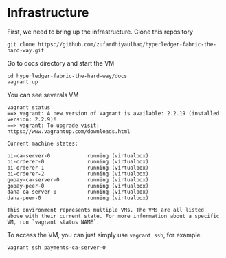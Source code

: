 # Infrastructure

First, we need to bring up the infrastructure. Clone this repository
```shell
git clone https://github.com/zufardhiyaulhaq/hyperledger-fabric-the-hard-way.git
```

Go to docs directory and start the VM
```shell
cd hyperledger-fabric-the-hard-way/docs
vagrant up
```

You can see severals VM
```shell
vagrant status
==> vagrant: A new version of Vagrant is available: 2.2.19 (installed version: 2.2.9)!
==> vagrant: To upgrade visit: https://www.vagrantup.com/downloads.html

Current machine states:

bi-ca-server-0            running (virtualbox)
bi-orderer-0              running (virtualbox)
bi-orderer-1              running (virtualbox)
bi-orderer-2              running (virtualbox)
gopay-ca-server-0         running (virtualbox)
gopay-peer-0              running (virtualbox)
dana-ca-server-0          running (virtualbox)
dana-peer-0               running (virtualbox)

This environment represents multiple VMs. The VMs are all listed
above with their current state. For more information about a specific
VM, run `vagrant status NAME`.
```

To access the VM, you can just simply use `vagrant ssh`, for example
```shell
vagrant ssh payments-ca-server-0
```
